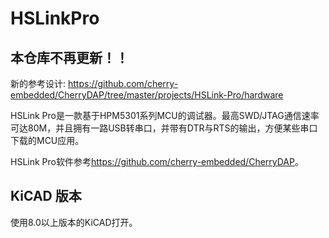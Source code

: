 # HSLinkPro

## 本仓库不再更新！！

新的参考设计: <https://github.com/cherry-embedded/CherryDAP/tree/master/projects/HSLink-Pro/hardware>

HSLink Pro是一款基于HPM5301系列MCU的调试器。最高SWD/JTAG通信速率可达80M，并且拥有一路USB转串口，并带有DTR与RTS的输出，方便某些串口下载的MCU应用。

HSLink Pro软件参考<https://github.com/cherry-embedded/CherryDAP>。

## KiCAD 版本

使用8.0以上版本的KiCAD打开。
